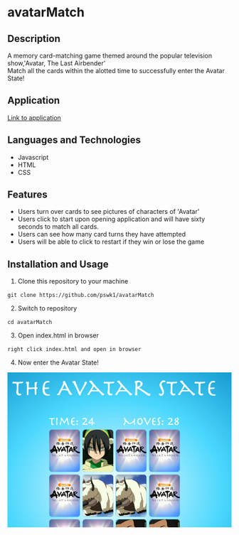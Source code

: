 # avatarMatch

## Description

A memory card-matching game themed around the popular television show,'Avatar, The Last Airbender'  
Match all the cards within the alotted time to successfully enter the Avatar State!

## Application

[Link to application](https://pswk1.github.io/avatarMatch/)

## Languages and Technologies

- Javascript
- HTML
- CSS

## Features

- Users turn over cards to see pictures of characters of 'Avatar'
- Users click to start upon opening application and will have sixty seconds to match all cards.
- Users can see how many card turns they have attempted
- Users will be able to click to restart if they win or lose the game

## Installation and Usage

1. Clone this repository to your machine

```
git clone https://github.com/pswk1/avatarMatch
```

2. Switch to repository

```
cd avatarMatch
```

3. Open index.html in browser

```
right click index.html and open in browser
```

4. Now enter the Avatar State!

<img src= '/assets/images/amscreen.png' alt='screenshot'>

